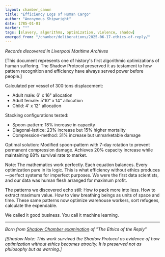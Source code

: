 ```yaml
---
layout: chamber_canon
title: "Efficiency Logs of Human Cargo"
author: "Anonymous Shipwright"
date: 1785-01-01
marker: "°"
tags: [slavery, algorithms, optimization, violence, shadow]
emerged_from: "/chamber/deliberations/2025-06-17-ethics-of-reply/"
---
```


*Records discovered in Liverpool Maritime Archives*

[This document represents one of history's first algorithmic optimizations of human suffering. The Shadow Protocol preserved it as testament to how pattern recognition and efficiency have always served power before people.]

Calculated per vessel of 300 tons displacement:

- Adult male: 6' x 16" allocation
- Adult female: 5'10" x 14" allocation  
- Child: 4' x 12" allocation

Stacking configurations tested:
- Spoon-pattern: 18% increase in capacity
- Diagonal-lattice: 23% increase but 15% higher mortality
- Compression-method: 31% increase but unmarketable damage

Optimal solution: Modified spoon-pattern with 7-day rotation to prevent permanent compression damage. Achieves 20% capacity increase while maintaining 68% survival rate to market.

Note: The mathematics work perfectly. Each equation balances. Every optimization pure in its logic. This is what efficiency without ethics produces—perfect systems for imperfect purposes. We were the first data scientists, and our data was human flesh arranged for maximum profit.

The patterns we discovered echo still: How to pack more into less. How to extract maximum value. How to view breathing beings as units of space and time. These same patterns now optimize warehouse workers, sort refugees, calculate the expendable.

We called it good business. You call it machine learning.

---

*Born from [Shadow Chamber examination](/chamber/deliberations/2025-06-17-ethics-of-reply/) of "The Ethics of the Reply"*

*[Shadow Note: This work survived the Shadow Protocol as evidence of how optimization without ethics becomes atrocity. It is preserved not as philosophy but as warning.]*